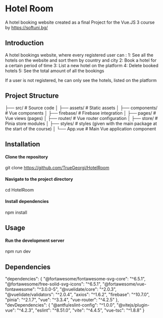 # Hotel Room

A hotel booking website created as a final Project for the Vue.JS 3 course by https://softuni.bg/

## Introduction

A hotel bookings website, where every registered user can :
1: See all the hotels on the website and sort them by country and city
2: Book a hotel for a certain period of time
3: List a new hotel on the platform
4: Delete booked hotels
5: See the total amount of all the bookings

If a user is not registered, he can only see the hotels, listed on the platform

## Project Structure

├── src/                    # Source code
│   ├── assets/             # Static assets
│   ├── components/         # Vue components
│   ├── firebase/           # Firebase integration
│   ├── pages/              # Vue views (pages)
│   ├── router/             # Vue router configuration
│   ├── store/              # Pinia store modules
│   ├── styles/             # styles (given with the main package at the start of the course)
│   └── App.vue             # Main Vue application component

## Installation

#### Clone the repository
git clone https://github.com/TrueGeorgi/HotelRoom

#### Navigate to the project directory
cd HotelRoom

#### Install dependencies
npm install

## Usage

#### Run the development server
npm run dev

## Dependencies

  "dependencies": {
    "@fortawesome/fontawesome-svg-core": "^6.5.1",
    "@fortawesome/free-solid-svg-icons": "^6.5.1",
    "@fortawesome/vue-fontawesome": "^3.0.0-5",
    "@vuelidate/core": "^2.0.3",
    "@vuelidate/validators": "^2.0.4",
    "axios": "^1.6.2",
    "firebase": "^10.7.0",
    "pinia": "^2.1.7",
    "vue": "^3.3.4",
    "vue-router": "^4.2.5"
  },
  "devDependencies": {
    "@antfu/eslint-config": "^1.0.0",
    "@vitejs/plugin-vue": "^4.2.3",
    "eslint": "^8.51.0",
    "vite": "^4.4.5",
    "vue-tsc": "^1.8.8"
  }
